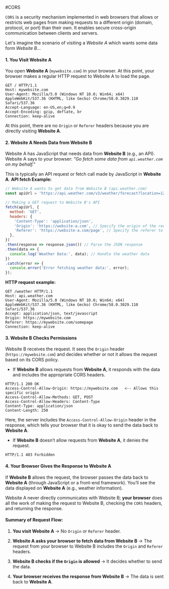 #CORS 

`CORS` is a security mechanism implemented in web browsers that allows or restricts web pages from making requests to a different origin (domain, protocol, or port) than their own. It enables secure cross-origin communication between clients and servers.

Let's imagine the scenario of visiting a *Website A* which wants some data form *Website B*...

#### **1. You Visit Website A**

You open **Website A** (`mywebsite.com`) in your browser. At this point, your browser makes a regular HTTP request to Website A to load the page.
```http
GET / HTTP/1.1
Host: mywebsite.com
User-Agent: Mozilla/5.0 (Windows NT 10.0; Win64; x64) AppleWebKit/537.36 (KHTML, like Gecko) Chrome/58.0.3029.110 Safari/537.36
Accept-Language: en-US,en;q=0.9
Accept-Encoding: gzip, deflate, br
Connection: keep-alive
```
At this point, there are no `Origin` or `Referer` headers because you are directly visiting **Website A**.

#### **2. Website A Needs Data from Website B**
Website A has JavaScript that needs data from **Website B** (e.g., an API). Website A says to your browser: _"Go fetch some data from `api.weather.com` on my behalf."_

This is typically an API request or fetch call made by JavaScript in **Website A**.
**API fetch Example:**
```js
// Website A wants to get data from Website B (api.weather.com)
const apiUrl = 'https://api.weather.com/v3/weather/forecast?location=12345';

// Making a GET request to Website B's API
fetch(apiUrl, {
  method: 'GET',
  headers: {
    'Content-Type': 'application/json',
    'Origin': 'https://website-a.com', // Specify the origin of the request
    'Referer': 'https://website-a.com/page', // Specify the referer to show where the request is coming from
  },
})
.then(response => response.json()) // Parse the JSON response
.then(data => {
  console.log('Weather Data:', data); // Handle the weather data
})
.catch(error => {
  console.error('Error fetching weather data:', error);
});
```

**HTTP request example:**
```http
GET /weather HTTP/1.1
Host: api.weather.com
User-Agent: Mozilla/5.0 (Windows NT 10.0; Win64; x64) AppleWebKit/537.36 (KHTML, like Gecko) Chrome/58.0.3029.110 Safari/537.36
Accept: application/json, text/javascript
Origin: https://mywebsite.com
Referer: https://mywebsite.com/somepage
Connection: keep-alive
```

#### **3. Website B Checks Permissions**

Website B receives the request. It sees the `Origin` header (`https://mywebsite.com`) and decides whether or not it allows the request based on its CORS policy.

- If **Website B** allows requests from **Website A**, it responds with the data and includes the appropriate CORS headers.
```http
HTTP/1.1 200 OK
Access-Control-Allow-Origin: https://mywebsite.com   <-- Allows this specific origin
Access-Control-Allow-Methods: GET, POST
Access-Control-Allow-Headers: Content-Type
Content-Type: application/json
Content-Length: 250
```
Here, the server includes the `Access-Control-Allow-Origin` header in the response, which tells your browser that it is okay to send the data back to **Website A**.

- If **Website B** doesn’t allow requests from **Website A**, it denies the request.
```http
HTTP/1.1 403 Forbidden
```

#### **4. Your Browser Gives the Response to Website A**

If **Website B** allows the request, the browser passes the data back to **Website A** (through JavaScript or a front-end framework). You’ll see the data displayed on **Website A** (e.g., weather information).

Website A never directly communicates with Website B; **your browser** does all the work of making the request to Website B, checking the `CORS` headers, and returning the response.

#### **Summary of Request Flow:**

1. **You visit Website A** → No `Origin` or `Referer` header.

2. **Website A asks your browser to fetch data from Website B** → The request from your browser to Website B includes the `Origin` and `Referer` headers.

3. **Website B checks if the `Origin` is allowed** → It decides whether to send the data.

4. **Your browser receives the response from Website B** → The data is sent back to **Website A**.
